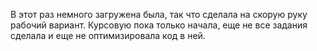 В этот раз немного загружена была, так что сделала на скорую руку рабочий вариант.
Курсовую пока только начала, еще не все задания сделала и еще не оптимизировала код в ней.